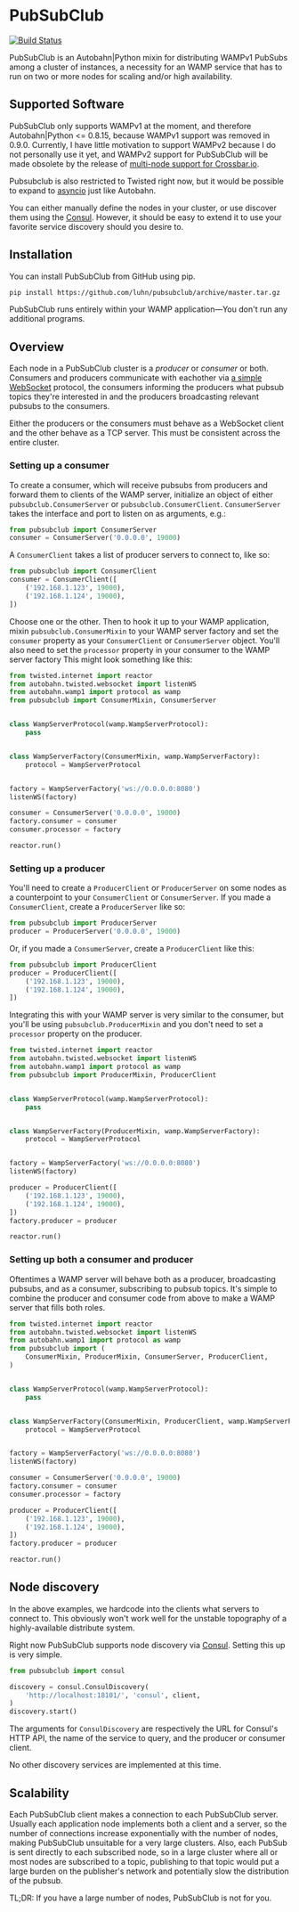 # PubSubClub

[![Build Status](https://travis-ci.org/luhn/pubsubclub.svg?branch=master)](https://travis-ci.org/luhn/pubsubclub)

PubSubClub is an Autobahn|Python mixin for distributing WAMPv1 PubSubs among a
cluster of instances, a necessity for an WAMP service that has to run on two
or more nodes for scaling and/or high availability.

## Supported Software

PubSubClub only supports WAMPv1 at the moment, and therefore Autobahn|Python <=
0.8.15, because WAMPv1 support was removed in 0.9.0.  Currently, I have little
motivation to support WAMPv2 because I do not personally use it yet, and WAMPv2
support for PubSubClub will be made obsolete by the release of
[multi-node support for Crossbar.io](http://crossbar.io/docs/Roadmap/#multi-core-and-multi-node-support).

Pubsubclub is also restricted to Twisted right now, but it would be possible
to expand to [asyncio](https://docs.python.org/3/library/asyncio.html) just
like Autobahn.

You can either manually define the nodes in your cluster, or use discover them
using the [Consul](http://consul.io/).  However, it should be easy to extend it
to use your favorite service discovery should you desire to.

## Installation

You can install PubSubClub from GitHub using pip.

```bash
pip install https://github.com/luhn/pubsubclub/archive/master.tar.gz
```

PubSubClub runs entirely within your WAMP application—You don't run any
additional programs.

## Overview

Each node in a PubSubClub cluster is a _producer_ or _consumer_ or both.
Consumers and producers communicate with eachother via [a simple
WebSocket](SPEC.md) protocol, the consumers informing the producers what pubsub
topics they're interested in and the producers broadcasting relevant pubsubs to
the consumers.

Either the producers or the consumers must behave as a WebSocket client and the
other behave as a TCP server.  This must be consistent across the entire
cluster.

### Setting up a consumer

To create a consumer, which will receive pubsubs from producers and forward
them to clients of the WAMP server, initialize an object of either
`pubsubclub.ConsumerServer` or `pubsubclub.ConsumerClient`.  `ConsumerServer`
takes the interface and port to listen on as arguments, e.g.:

```python
from pubsubclub import ConsumerServer
consumer = ConsumerServer('0.0.0.0', 19000)
```

A `ConsumerClient` takes a list of producer servers to connect to, like so:

```python
from pubsubclub import ConsumerClient
consumer = ConsumerClient([
    ('192.168.1.123', 19000),
    ('192.168.1.124', 19000),
])
```

Choose one or the other.  Then to hook it up to your WAMP application, mixin
`pubsubclub.ConsumerMixin` to your WAMP server factory and set the `consumer`
property as your `ConsumerClient` or `ConsumerServer` object.  You'll also need
to set the `processor` property in your consumer to the WAMP server factory
This might look something like this:

```python
from twisted.internet import reactor
from autobahn.twisted.websocket import listenWS
from autobahn.wamp1 import protocol as wamp
from pubsubclub import ConsumerMixin, ConsumerServer


class WampServerProtocol(wamp.WampServerProtocol):
    pass


class WampServerFactory(ConsumerMixin, wamp.WampServerFactory):
    protocol = WampServerProtocol


factory = WampServerFactory('ws://0.0.0.0:8080')
listenWS(factory)

consumer = ConsumerServer('0.0.0.0', 19000)
factory.consumer = consumer
consumer.processor = factory

reactor.run()
```

### Setting up a producer

You'll need to create a `ProducerClient` or `ProducerServer` on some nodes as a
counterpoint to your `ConsumerClient` or `ConsumerServer`.  If you made a
`ConsumerClient`, create a `ProducerServer` like so:

```python
from pubsubclub import ProducerServer
producer = ProducerServer('0.0.0.0', 19000)
```

Or, if you made a `ConsumerServer`, create a `ProducerClient` like this:

```python
from pubsubclub import ProducerClient
producer = ProducerClient([
    ('192.168.1.123', 19000),
    ('192.168.1.124', 19000),
])
```

Integrating this with your WAMP server is very similar to the consumer, but
you'll be using `pubsubclub.ProducerMixin` and you don't need to set a
`processor` property on the producer.

```python
from twisted.internet import reactor
from autobahn.twisted.websocket import listenWS
from autobahn.wamp1 import protocol as wamp
from pubsubclub import ProducerMixin, ProducerClient


class WampServerProtocol(wamp.WampServerProtocol):
    pass


class WampServerFactory(ProducerMixin, wamp.WampServerFactory):
    protocol = WampServerProtocol


factory = WampServerFactory('ws://0.0.0.0:8080')
listenWS(factory)

producer = ProducerClient([
    ('192.168.1.123', 19000),
    ('192.168.1.124', 19000),
])
factory.producer = producer

reactor.run()
```

### Setting up both a consumer and producer

Oftentimes a WAMP server will behave both as a producer, broadcasting pubsubs,
and as a consumer, subscribing to pubsub topics.  It's simple to combine the
producer and consumer code from above to make a WAMP server that fills both
roles.

```python
from twisted.internet import reactor
from autobahn.twisted.websocket import listenWS
from autobahn.wamp1 import protocol as wamp
from pubsubclub import (
    ConsumerMixin, ProducerMixin, ConsumerServer, ProducerClient,
)


class WampServerProtocol(wamp.WampServerProtocol):
    pass


class WampServerFactory(ConsumerMixin, ProducerClient, wamp.WampServerFactory):
    protocol = WampServerProtocol


factory = WampServerFactory('ws://0.0.0.0:8080')
listenWS(factory)

consumer = ConsumerServer('0.0.0.0', 19000)
factory.consumer = consumer
consumer.processor = factory

producer = ProducerClient([
    ('192.168.1.123', 19000),
    ('192.168.1.124', 19000),
])
factory.producer = producer

reactor.run()
```

## Node discovery

In the above examples, we hardcode into the clients what servers to connect to.
This obviously won't work well for the unstable topography of a
highly-available distribute system.

Right now PubSubClub supports node discovery via [Consul](consul.io).  Setting
this up is very simple.

```python
from pubsubclub import consul

discovery = consul.ConsulDiscovery(
    'http://localhost:18101/', 'consul', client,
)
discovery.start()
```

The arguments for `ConsulDiscovery` are respectively the URL for Consul's HTTP
API, the name of the service to query, and the producer or consumer client.

No other discovery services are implemented at this time.

## Scalability

Each PubSubClub client makes a connection to each PubSubClub server.  Usually
each application node implements both a client and a server, so the number of
connections increase exponentially with the number of nodes, making PubSubClub
unsuitable for a very large clusters.  Also, each PubSub is sent directly to
each subscribed node, so in a large cluster where all or most nodes are
subscribed to a topic, publishing to that topic would put a large burden on
the publisher's network and potentially slow the distribution of the pubsub.

TL;DR:  If you have a large number of nodes, PubSubClub is not for you.
